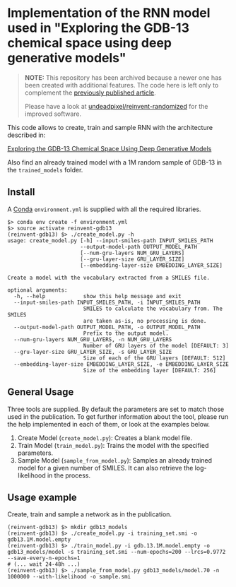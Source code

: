 Implementation of the RNN model used in "Exploring the GDB-13 chemical space using deep generative models"
======================================================================================================

> **NOTE:** This repository has been archived because a newer one has been created with additional features. The code here is left only to complement the [previously published article](https://chemrxiv.org/articles/Exploring_the_GDB-13_Chemical_Space_Using_Deep_Generative_Models/7172849).
>
> Please have a look at [undeadpixel/reinvent-randomized](https://github.com/undeadpixel/reinvent-randomized) for the improved software.

This code allows to create, train and sample RNN with the architecture described in:

[Exploring the GDB-13 Chemical Space Using Deep Generative Models](https://chemrxiv.org/articles/Exploring_the_GDB-13_Chemical_Space_Using_Deep_Generative_Models/7172849)

Also find an already trained model with a 1M random sample of GDB-13 in the `trained_models` folder.

Install
-------
A [Conda](https://conda.io/miniconda.html) `environment.yml` is supplied with all the required libraries.

~~~~
$> conda env create -f environment.yml
$> source activate reinvent-gdb13
(reinvent-gdb13) $> ./create_model.py -h
usage: create_model.py [-h] --input-smiles-path INPUT_SMILES_PATH
                       --output-model-path OUTPUT_MODEL_PATH
                       [--num-gru-layers NUM_GRU_LAYERS]
                       [--gru-layer-size GRU_LAYER_SIZE]
                       [--embedding-layer-size EMBEDDING_LAYER_SIZE]

Create a model with the vocabulary extracted from a SMILES file.

optional arguments:
  -h, --help            show this help message and exit
  --input-smiles-path INPUT_SMILES_PATH, -i INPUT_SMILES_PATH
                        SMILES to calculate the vocabulary from. The SMILES
                        are taken as-is, no processing is done.
  --output-model-path OUTPUT_MODEL_PATH, -o OUTPUT_MODEL_PATH
                        Prefix to the output model.
  --num-gru-layers NUM_GRU_LAYERS, -n NUM_GRU_LAYERS
                        Number of GRU layers of the model [DEFAULT: 3]
  --gru-layer-size GRU_LAYER_SIZE, -s GRU_LAYER_SIZE
                        Size of each of the GRU layers [DEFAULT: 512]
  --embedding-layer-size EMBEDDING_LAYER_SIZE, -e EMBEDDING_LAYER_SIZE
                        Size of the embedding layer [DEFAULT: 256]
~~~~

General Usage
-------------
Three tools are supplied. By default the parameters are set to match those used in the publication. To get further information about the tool, please run the help implemented in each of them, or look at the examples below.

1) Create Model (`create_model.py`): Creates a blank model file.
2) Train Model (`train_model.py`): Trains the model with the specified parameters.
3) Sample Model (`sample_from_model.py`): Samples an already trained model for a given number of SMILES. It can also retrieve the log-likelihood in the process.

Usage example
-------------

Create, train and sample a network as in the publication.
~~~~
(reinvent-gdb13) $> mkdir gdb13_models
(reinvent-gdb13) $> ./create_model.py -i training_set.smi -o gdb13.1M.model.empty
(reinvent-gdb13) $> ./train_model.py -i gdb.13.1M.model.empty -o gdb13_models/model -s training_set.smi --num-epochs=200 --lrcs=0.9772 --save-every-n-epochs=1
# (... wait 24-48h ...)
(reinvent-gdb13) $> ./sample_from_model.py gdb13_models/model.70 -n 1000000 --with-likelihood -o sample.smi
~~~~
